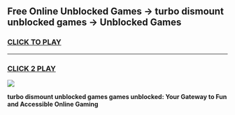 
## Free Online Unblocked Games → turbo dismount unblocked games → Unblocked Games
<h3>
<a href="https://premium.freeplayer.one?title=turbo_dismount_unblocked_games&ref=21F">CLICK TO PLAY</a></h3>
<hr>

<h3>
<a href="https://premium.freeplayer.one?title=turbo_dismount_unblocked_games&ref=21F">CLICK 2 PLAY</a>
  
</h3>

<a href="https://premium.freeplayer.one?title=turbo_dismount_unblocked_games&ref=21F/"><img src="https://clearcache.store/games.png"></a>


**turbo dismount unblocked games games unblocked: Your Gateway to Fun and Accessible Online Gaming**
